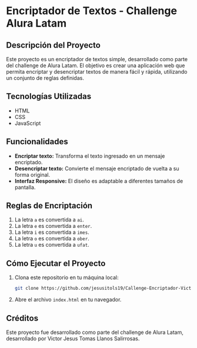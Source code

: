 # Encriptador de Textos - Challenge Alura Latam

## Descripción del Proyecto

Este proyecto es un encriptador de textos simple, desarrollado como parte del challenge de Alura Latam. El objetivo es crear una aplicación web que permita encriptar y desencriptar textos de manera fácil y rápida, utilizando un conjunto de reglas definidas.

## Tecnologías Utilizadas

- HTML
- CSS
- JavaScript

## Funcionalidades

- **Encriptar texto:** Transforma el texto ingresado en un mensaje encriptado.
- **Desencriptar texto:** Convierte el mensaje encriptado de vuelta a su forma original.
- **Interfaz Responsive:** El diseño es adaptable a diferentes tamaños de pantalla.

## Reglas de Encriptación

1. La letra `a` es convertida a `ai`.
2. La letra `e` es convertida a `enter`.
3. La letra `i` es convertida a `imes`.
4. La letra `o` es convertida a `ober`.
5. La letra `u` es convertida a `ufat`.

## Cómo Ejecutar el Proyecto

1. Clona este repositorio en tu máquina local:
    ```bash
    git clone https://github.com/jesusitols19/Callenge-Encriptador-Victor-Llanos.git
    ```
2. Abre el archivo `index.html` en tu navegador.

## Créditos

Este proyecto fue desarrollado como parte del challenge de Alura Latam, desarrollado por Victor Jesus Tomas Llanos Salirrosas.
